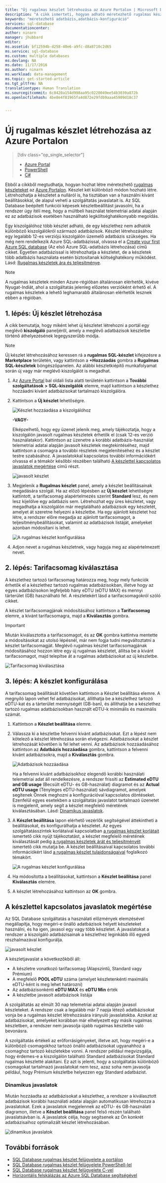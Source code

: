 ```yaml
---
title: "Új rugalmas készlet létrehozása az Azure Portalon | Microsoft Docs"
description: "A cikk ismerteti, hogyan adható méretezhető rugalmas készlet az SQL Database-konfigurációjához, amely megkönnyíti a felügyeletet, valamint az erőforrások számos adatbázis közötti megosztását."
keywords: "méretezhető adatbázis,adatbázis-konfiguráció"
services: sql-database
documentationcenter: 
author: ninarn
manager: jhubbard
editor: 
ms.assetid: bf12594b-d258-40e6-a9fc-d8a8710c2d65
ms.service: sql-database
ms.custom: multiple databases
ms.devlang: NA
ms.date: 11/17/2016
ms.author: ninarn
ms.workload: data-management
ms.topic: get-started-article
ms.tgt_pltfrm: NA
translationtype: Human Translation
ms.sourcegitcommit: 6c8420a154d998aa95c0220049ee54b3039a872b
ms.openlocfilehash: 4be8e4f81965fa4d872e29fdb9aaa45909d18c37


---
```

# <a name="create-a-new-elastic-pool-with-the-azure-portal"></a>Új rugalmas készlet létrehozása az Azure Portalon
> [!div class="op_single_selector"]
> * [Azure Portal](sql-database-elastic-pool-create-portal.md)
> * [PowerShell](sql-database-elastic-pool-create-powershell.md)
> * [C#](sql-database-elastic-pool-create-csharp.md)
>

Ebből a cikkből megtudhatja, hogyan hozhat létre méretezhető [rugalmas készleteket](sql-database-elastic-pool.md) az [Azure Portalon](https://portal.azure.com/). Készlet két különböző módon hozható létre. Létrehozhatja a készletet a nulláról is, ha tisztában van a használni kívánt beállításokkal, de alapul veheti a szolgáltatás javaslatait is. Az SQL Database beépített funkciói képesek készletbeállítást javasolni, ha a rendszer úgy ítéli meg, hogy a múltbeli használat telemetriai adatai alapján ez az adatbázisok esetében használható legköltséghatékonyabb megoldás.

Egy kiszolgálóhoz több készlet adható, de egy készlethez nem adhatók különböző kiszolgálókról származó adatbázisok. Készlet létrehozásához egy legalább 12-es verziójú kiszolgálón üzemelő adatbázis szükséges. Ha még nem rendelkezik Azure SQL-adatbázissal, olvassa el a [Create your first Azure SQL database](sql-database-get-started.md) (Az első Azure SQL-adatbázis létrehozása) című cikket. Egyetlen adatbázissal is létrehozhatja a készletet, de a készletek több adatbázis használata esetén biztosítanak költséghatékony működést. Lásd: [Rugalmas készletek ára és teljesítménye](sql-database-elastic-pool-guidance.md).

> [!NOTE]
> A rugalmas készletek minden Azure-régióban általánosan elérhetők, kivéve Nyugat-Indiát, ahol a szolgáltatás jelenleg előzetes verzióként érhető el.  A rugalmas készletek a lehető leghamarabb általánosan elérhetők lesznek ebben a régióban.
>
>

## <a name="step-1-create-a-new-pool"></a>1. lépés: Új készlet létrehozása

A cikk bemutatja, hogy miként lehet új készletet létrehozni a portál egy meglévő **kiszolgáló** paneljéről, amely a meglévő adatbázisok készletbe történő áthelyezésének legegyszerűbb módja.

> [!NOTE]
> Új készlet létrehozásához keressen rá a **rugalmas SQL-készlet** kifejezésre a **Marketplace** területén, vagy kattintson a **+Hozzáadás** gombra a **Rugalmas SQL-készletek** böngészőpanelen. Az alábbi készletkiépítő munkafolyamat során új vagy már meglévő kiszolgálót is megadhat.
>
>

1. Az [Azure Portal](http://portal.azure.com/) bal oldali lista alatti területén kattintson a **További szolgáltatások** **>** **SQL-kiszolgálók** elemre, majd kattintson a készlethez hozzáadni kívánt adatbázisokat tartalmazó kiszolgálóra.
2. Kattintson a **Új készlet** lehetőségre.

    ![Készlet hozzáadása a kiszolgálóhoz](./media/sql-database-elastic-pool-create-portal/new-pool.png)

    **-VAGY-**

    Elképzelhető, hogy egy üzenet jelenik meg, amely tájékoztatja, hogy a kiszolgálón javasolt rugalmas készletek érhetők el (csak 12-es verzió használatakor). Kattintson az üzenetre a korábbi adatbázis-használat telemetriai adatai alapján javasolt készletek megtekintéséhez, majd kattintson a csomagra a további részletek megjelenítéséhez és a készlet testre szabásához. A javaslatokkal kapcsolatos további információkért olvassa el a témakör későbbi részében található [A készlettel kapcsolatos javaslatok megértése](#understand-pool-recommendations) című részt.

    ![javasolt készlet](./media/sql-database-elastic-pool-create-portal/recommended-pool.png)

3. Megjelenik a **Rugalmas készlet** panel, amely a készlet beállításainak megadására szolgál. Ha az előző lépésben az **Új készlet** lehetőségre kattintott, a tarifacsomag alapértelmezés szerint **Standard** lesz, és nem lesz kijelölve egy adatbázis sem. Létrehozhat egy üres készletet, vagy megadhatja a kiszolgálón már megtalálható adatbázisok egy készletét, amelyet át szeretne helyezni a készletbe. Ha egy ajánlott készletet hoz létre, a rendszer előre megadja az ajánlott tarifacsomagot, a teljesítménybeállításokat, valamint az adatbázisok listáját, amelyeket azonban módosítani is lehet.

    ![A rugalmas készlet konfigurálása](./media/sql-database-elastic-pool-create-portal/configure-elastic-pool.png)

4. Adjon nevet a rugalmas készletnek, vagy hagyja meg az alapértelmezett nevet.

## <a name="step-2-choose-a-pricing-tier"></a>2. lépés: Tarifacsomag kiválasztása

A készlethez tartozó tarifacsomag határozza meg, hogy mely funkciók érhetők el a készlethez tartozó rugalmas adatbázisokban, illetve hogy az egyes adatbázisokon legfeljebb hány eDTU (eDTU MAX) és mennyi tárterület (GB) használható fel. A részletekért lásd a tarifacsomagokról szóló cikket.

A készlet tarifacsomagjának módosításához kattintson a **Tarifacsomag** elemre, a kívánt tarifacsomagra, majd a **Kiválasztás** gombra.

> [!IMPORTANT]
> Miután kiválasztotta a tarifacsomagot, és az **OK** gombra kattintva mentette a módosításokat az utolsó lépésnél, már nem fogja tudni megváltoztatni a készlet tarifacsomagját. Meglévő rugalmas készlet tarifacsomagjának módosításához hozzon létre egy új rugalmas készletet, állítsa be a kívánt tarifacsomagot, majd telepítse át a rugalmas adatbázisokat az új készletbe.
>
>

![Tarifacsomag kiválasztása](./media/sql-database-elastic-pool-create-portal/pricing-tier.png)

## <a name="step-3-configure-the-pool"></a>3. lépés: A készlet konfigurálása

A tarifacsomag beállítását követően kattintson a Készlet beállítása elemre. A megnyíló lapon vehet fel adatbázisokat, állíthatja be a készlethez tartozó eDTU-kat és a tárterület mennyiségét (GB-ban), és állíthatja be a készlethez tartozó rugalmas adatbázisokban használt eDTU-k minimális és maximális számát.

1. Kattintson a **Készlet beállítása** elemre.
2. Válassza ki a készletbe felvenni kívánt adatbázisokat. Ezt a lépést nem kötelező a készlet létrehozása során elvégezni. Adatbázisokat a készlet létrehozását követően is fel lehet venni.
    Az adatbázisok hozzáadásához kattintson az **Adatbázis hozzáadása** gombra, kattintson a felvenni kívánt adatbázisokra, majd a **Kiválasztás** gombra.

    ![Adatbázisok hozzáadása](./media/sql-database-elastic-pool-create-portal/add-databases.png)

    Ha a felvenni kívánt adatbázisokhoz elegendő korábbi használati telemetriai adat áll rendelkezésre, a rendszer frissíti az **Estimated eDTU and GB usage** (Becsült eDTU- és GB-használat) diagramot és az **Actual eDTU usage** (Tényleges eDTU-használat) sávdiagramot, amelyek segítenek Önnek meghozni a konfigurációval kapcsolatos döntéseket. Ezenfelül egyes esetekben a szolgáltatás javaslatot tartalmazó üzenetet is megjelenít, amely segít a készlet megfelelő méretének kiválasztásában. Lásd: [Dinamikus javaslatok](#dynamic-recommendations).

3. A **Készlet beállítása** lapon elérhető vezérlők segítségével áttekintheti a beállításokat, és konfigurálhatja a készletet. Az egyes szolgáltatásszintek korlátaival kapcsolatban [a rugalmas készlet korlátait](sql-database-elastic-pool.md#edtu-and-storage-limits-for-elastic-pools) ismertető cikk nyújt tájékoztatást, a készlet megfelelő méretének kiválasztását pedig [a rugalmas készletek árát és teljesítményét](sql-database-elastic-pool-guidance.md) ismertető cikk mutatja be. A készlet beállításaival kapcsolatos további információkért lásd [a rugalmas készlet tulajdonságaival](sql-database-elastic-pool.md#elastic-pool-properties) foglalkozó témakört.

    ![A rugalmas készlet konfigurálása](./media/sql-database-elastic-pool-create-portal/configure-performance.png)

4. Ha módosította a beállításokat, kattintson a **Készlet beállítása** panel **Kiválasztás** elemére.
5. A készlet létrehozásához kattintson az **OK** gombra.


## <a name="understand-pool-recommendations"></a>A készlettel kapcsolatos javaslatok megértése

Az SQL Database szolgáltatás a használati előzmények elemzésével megállapítja, hogy megéri-e önálló adatbázisok helyett készleteket használni, és ha igen, javasol egy vagy több készletet. A javaslatokat a rendszer a kiszolgáló adatbázisainak a készlethez leginkább illő egyedi részhalmazával konfigurálja.

![javasolt készlet](./media/sql-database-elastic-pool-create-portal/recommended-pool.png)  

A készletjavaslat a következőkből áll:

- A készletre vonatkozó tarifacsomag (Alapszintű, Standard vagy Prémium)
- A megfelelő **POOL eDTU** száma (amelyet készletenkénti maximális eDTU-ként is meg lehet határozni)
- Az adatbázisonkénti **eDTU MAX** és **eDTU Min** érték
- A készletbe javasolt adatbázisok listája

A szolgáltatás az elmúlt 30 nap telemetriai adatai alapján javasol készleteket. A rendszer csak a legalább már 7 napja létező adatbázisokat vonja be a rugalmas készlet létrehozására irányuló javaslatokba. Azokat az adatbázisokat, amelyeket korábban már elhelyezett egy másik rugalmas készletben, a rendszer nem javasolja újabb rugalmas készletbe való bevonásra.

A szolgáltatás értékeli az erőforrásigényeket, illetve azt, hogy megéri-e a különböző csomagokhoz tartozó önálló adatbázisokat ugyanahhoz a csomaghoz tartozó készletekbe vonni. A rendszer például megvizsgálja, hogy érdemes-e a kiszolgálón található Standard adatbázisokat Standard rugalmas készletté alakítani. Ez azt is jelenti, hogy a szolgáltatás különböző csomagokat tartalmazó javaslatokat nem tesz, azaz soha nem javasolja például, hogy Prémium készletbe helyezzen egy Standard adatbázist.

### <a name="dynamic-recommendations"></a>Dinamikus javaslatok

Miután hozzáadta az adatbázisokat a készlethez, a rendszer a kiválasztott adatbázisok korábbi használati adatai alapján automatikusan létrehozza a javaslatokat. Ezek a javaslatok megjelennek az eDTU- és GB-használati diagramon, illetve a **Készlet beállítása** panel felső részén található javaslatsávban is. A javaslatok célja, hogy segítsenek az Ön konkrét adatbázisaihoz optimalizált készlet létrehozásában.

![dinamikus javaslatok](./media/sql-database-elastic-pool-create-portal/dynamic-recommendation.png)

## <a name="additional-resources"></a>További források

- [SQL Database rugalmas készlet felügyelete a portálon](sql-database-elastic-pool-manage-portal.md)
- [SQL Database rugalmas készlet felügyelete PowerShell-lel](sql-database-elastic-pool-manage-powershell.md)
- [SQL Database rugalmas készlet felügyelete C-vel](sql-database-elastic-pool-manage-csharp.md)
- [Horizontális felskálázás az Azure SQL Database segítségével](sql-database-elastic-scale-introduction.md)



<!--HONumber=Jan17_HO1-->


